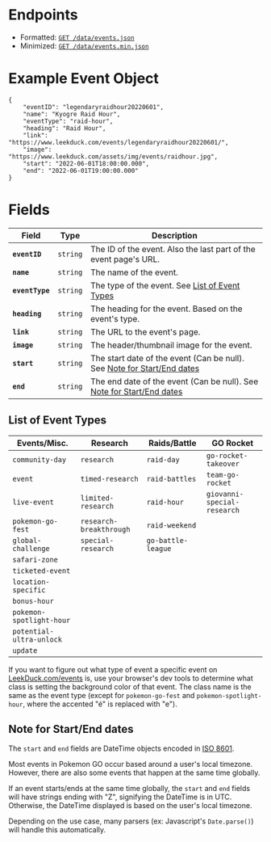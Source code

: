 # Endpoints

- Formatted: [`GET /data/events.json`](https://raw.githubusercontent.com/bigfoott/ScrapedDuck/data/events.json)
- Minimized: [`GET /data/events.min.json`](https://raw.githubusercontent.com/bigfoott/ScrapedDuck/data/events.min.json)

# Example Event Object

```
{
    "eventID": "legendaryraidhour20220601",
    "name": "Kyogre Raid Hour",
    "eventType": "raid-hour",
    "heading": "Raid Hour",
    "link": "https://www.leekduck.com/events/legendaryraidhour20220601/",
    "image": "https://www.leekduck.com/assets/img/events/raidhour.jpg",
    "start": "2022-06-01T18:00:00.000",
    "end": "2022-06-01T19:00:00.000"
}
```
# Fields

| Field           | Type     | Description
|---------------- |--------- |---------------------
| **`eventID`**   | `string` | The ID of the event. Also the last part of the event page's URL.
| **`name`**      | `string` | The name of the event.
| **`eventType`** | `string` | The type of the event. See [List of Event Types](#list-of-event-types)
| **`heading`**   | `string` | The heading for the event. Based on the event's type.
| **`link`**      | `string` | The URL to the event's page.
| **`image`**     | `string` | The header/thumbnail image for the event.
| **`start`**     | `string` | The start date of the event (Can be null). See [Note for Start/End dates](#note-for-startend-dates)
| **`end`**       | `string` | The end date of the event (Can be null). See [Note for Start/End dates](#note-for-startend-dates)

## List of Event Types

| Events/Misc.               | Research                  | Raids/Battle         | GO Rocket
|--------------------------- |-------------------------- |--------------------- |------------------------------
| `community-day`          | `research`              | `raid-day`         | `go-rocket-takeover`
| `event`                  | `timed-research`        | `raid-battles`     | `team-go-rocket`
| `live-event`             | `limited-research`      | `raid-hour`        | `giovanni-special-research`
| `pokemon-go-fest`        | `research-breakthrough` | `raid-weekend`
| `global-challenge`       | `special-research`      | `go-battle-league`
| `safari-zone`
| `ticketed-event`
| `location-specific`
| `bonus-hour`
| `pokemon-spotlight-hour`
| `potential-ultra-unlock`
| `update`

If you want to figure out what type of event a specific event on [LeekDuck.com/events](https://www.leekduck.com/events/) is, use your browser's dev tools to determine what class is setting the background color of that event. The class name is the same as the event type (except for `pokemon-go-fest` and `pokemon-spotlight-hour`, where the accented "é" is replaced with "e").

## Note for Start/End dates

The `start` and `end` fields are DateTime objects encoded in [ISO 8601](https://en.wikipedia.org/wiki/ISO_8601).

Most events in Pokemon GO occur based around a user's local timezone. However, there are also some events that happen at the same time globally.

If an event starts/ends at the same time globally, the `start` and `end` fields will have strings ending with "Z", signifying the DateTime is in UTC. Otherwise, the DateTime displayed is based on the user's local timezone.

Depending on the use case, many parsers (ex: Javascript's `Date.parse()`) will handle this automatically.
